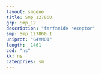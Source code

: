 ```yaml
---
layout: smgene
title: Smp_127860
grp: Smp_12
description: "fmrfamide receptor"
smp: Smp_127860.1
uniprot: "G4VMQ1"
length:  1461
cdd: "ns"
kk: ns
categories: sm
---
```

